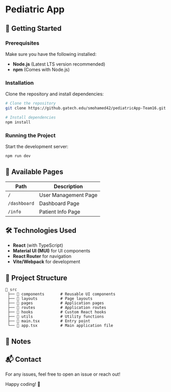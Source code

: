 # Pediatric App

## 🚀 Getting Started

### Prerequisites

Make sure you have the following installed:

- **Node.js** (Latest LTS version recommended)
- **npm** (Comes with Node.js)

### Installation

Clone the repository and install dependencies:

```sh
# Clone the repository
git clone https://github.gatech.edu/smohamed42/pediatricApp-Team16.git

# Install dependencies
npm install
```

### Running the Project

Start the development server:

```sh
npm run dev
```

## 📌 Available Pages

| Path         | Description          |
| ------------ | -------------------- |
| `/`          | User Management Page |
| `/dashboard` | Dashboard Page       |
| `/info`      | Patient Info Page    |

## 🛠 Technologies Used

- **React** (with TypeScript)
- **Material UI (MUI)** for UI components
- **React Router** for navigation
- **Vite/Webpack** for development

## 📖 Project Structure

```
📂 src
 ├── 📂 components       # Reusable UI components
 ├── 📂 layouts          # Page layouts
 ├── 📂 pages            # Application pages
 ├── 📂 routes           # Application routes
 ├── 📂 hooks            # Custom React hooks
 ├── 📂 utils            # Utility functions
 ├── 📜 main.tsx         # Entry point
 └── 📜 app.tsx          # Main application file
```

## 📝 Notes


## 📬 Contact

For any issues, feel free to open an issue or reach out!

Happy coding! 🚀

